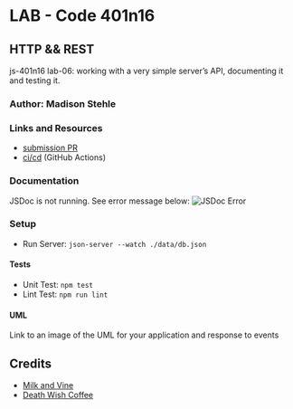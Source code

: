 # LAB - Code 401n16

## HTTP && REST
js-401n16 lab-06:  working with a very simple server’s API, documenting it and testing it.

### Author: Madison Stehle

### Links and Resources

- [submission PR]()
- [ci/cd]() (GitHub Actions)


### Documentation
JSDoc is not running. See error message below:
![JSDoc Error](error.PNG)


### Setup
<!-- How to initialize/run your application (where applicable) -->
- Run Server: `json-server --watch ./data/db.json`


#### Tests

- Unit Test: `npm test`
- Lint Test: `npm run lint`

#### UML

Link to an image of the UML for your application and response to events

## Credits
- [Milk and Vine](https://www.amazon.com/Milk-Vine-Inspirational-Quotes-Classic-ebook/dp/B076NWPQYZ)
- [Death Wish Coffee](https://www.deathwishcoffee.com/products/death-wish-coffee)